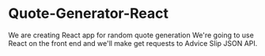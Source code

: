 # Quote-Generator-React

We are creating React app for random quote generation
We're going to use React on the front end and we'll make get requests to Advice Slip JSON API.

